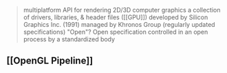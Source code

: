 >multiplatform API for rendering 2D/3D computer graphics
>	a collection of drivers, libraries, & header files ([[GPU]])
>developed by Silicon Graphics Inc. (1991)
>managed by Khronos Group (regularly updated specifications)
>"Open"?
>	Open specification
>	controlled in an open process by a standardized body

## [[OpenGL Pipeline]]